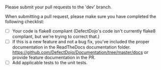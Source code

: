 Please submit your pull requests to the 'dev' branch.

When submitting a pull request, please make sure you have completed the following checklist:

- [ ] Your code is flake8 compliant (DefectDojo's code isn't currently flake8 compliant, but we're trying to correct that.)
- [ ] If this is a new feature and not a bug fix, you've included the proper documentation in the ReadTheDocs documentation folder. https://github.com/DefectDojo/Documentation/tree/master/docs or provide feature documentation in the PR.
- [ ] Add applicable tests to the unit tests.
